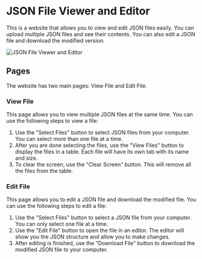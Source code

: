 # JSON File Viewer and Editor

This is a website that allows you to view and edit JSON files easily. You can upload multiple JSON files and see their contents. You can also edit a JSON file and download the modified version.

![JSON File Viewer and Editor](https://i.imgur.com/3XQZyZL.png)

## Pages

The website has two main pages: View File and Edit File.

### View File

This page allows you to view multiple JSON files at the same time. You can use the following steps to view a file:

1. Use the "Select Files" button to select JSON files from your computer. You can select more than one file at a time.
2. After you are done selecting the files, use the "View Files" button to display the files in a table. Each file will have its own tab with its name and size.
3. To clear the screen, use the "Clear Screen" button. This will remove all the files from the table.

### Edit File

This page allows you to edit a JSON file and download the modified file. You can use the following steps to edit a file:

1. Use the "Select Files" button to select a JSON file from your computer. You can only select one file at a time.
2. Use the "Edit File" button to open the file in an editor. The editor will show you the JSON structure and allow you to make changes.
3. After editing is finished, use the "Download File" button to download the modified JSON file to your computer.
